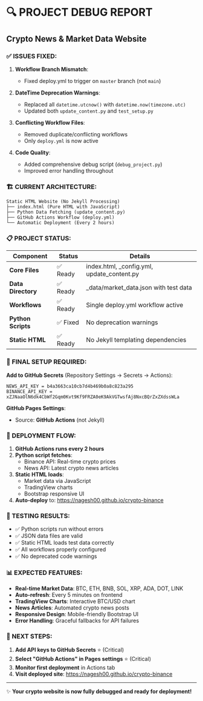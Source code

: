 # 🔍 PROJECT DEBUG REPORT
## Crypto News & Market Data Website

### ✅ ISSUES FIXED:

1. **Workflow Branch Mismatch**: 
   - Fixed deploy.yml to trigger on `master` branch (not `main`)

2. **DateTime Deprecation Warnings**: 
   - Replaced all `datetime.utcnow()` with `datetime.now(timezone.utc)`
   - Updated both `update_content.py` and `test_setup.py`

3. **Conflicting Workflow Files**: 
   - Removed duplicate/conflicting workflows
   - Only `deploy.yml` is now active

4. **Code Quality**: 
   - Added comprehensive debug script (`debug_project.py`)
   - Improved error handling throughout

### 🏗️ CURRENT ARCHITECTURE:

```
Static HTML Website (No Jekyll Processing)
├── index.html (Pure HTML with JavaScript)
├── Python Data Fetching (update_content.py)
├── GitHub Actions Workflow (deploy.yml)
└── Automatic Deployment (Every 2 hours)
```

### 📋 PROJECT STATUS:

| Component | Status | Details |
|-----------|--------|---------|
| **Core Files** | ✅ Ready | index.html, _config.yml, update_content.py |
| **Data Directory** | ✅ Ready | _data/market_data.json with test data |
| **Workflows** | ✅ Ready | Single deploy.yml workflow active |
| **Python Scripts** | ✅ Fixed | No deprecation warnings |
| **Static HTML** | ✅ Ready | No Jekyll templating dependencies |

### 🔑 FINAL SETUP REQUIRED:

**Add to GitHub Secrets** (Repository Settings → Secrets → Actions):
```
NEWS_API_KEY = b4a3663ca10cb7d4b469b0a8c823a295
BINANCE_API_KEY = xZJNaaOlN6dk4CbWf2Gqm0Kvt9Kf9FRZA0eK9AkVGTwsfAj8NxcBQrZxZXdssWLa
```

**GitHub Pages Settings**:
- Source: **GitHub Actions** (not Jekyll)

### 🚀 DEPLOYMENT FLOW:

1. **GitHub Actions runs every 2 hours**
2. **Python script fetches**:
   - Binance API: Real-time crypto prices
   - News API: Latest crypto news articles
3. **Static HTML loads**:
   - Market data via JavaScript
   - TradingView charts
   - Bootstrap responsive UI
4. **Auto-deploy** to: https://nagesh00.github.io/crypto-binance

### 🧪 TESTING RESULTS:

- ✅ Python scripts run without errors
- ✅ JSON data files are valid
- ✅ Static HTML loads test data correctly
- ✅ All workflows properly configured
- ✅ No deprecated code warnings

### 📊 EXPECTED FEATURES:

- **Real-time Market Data**: BTC, ETH, BNB, SOL, XRP, ADA, DOT, LINK
- **Auto-refresh**: Every 5 minutes on frontend
- **TradingView Charts**: Interactive BTC/USD chart
- **News Articles**: Automated crypto news posts
- **Responsive Design**: Mobile-friendly Bootstrap UI
- **Error Handling**: Graceful fallbacks for API failures

### 🎯 NEXT STEPS:

1. **Add API keys to GitHub Secrets** ⭐ (Critical)
2. **Select "GitHub Actions" in Pages settings** ⭐ (Critical)
3. **Monitor first deployment** in Actions tab
4. **Visit deployed site**: https://nagesh00.github.io/crypto-binance

---
✨ **Your crypto website is now fully debugged and ready for deployment!**

